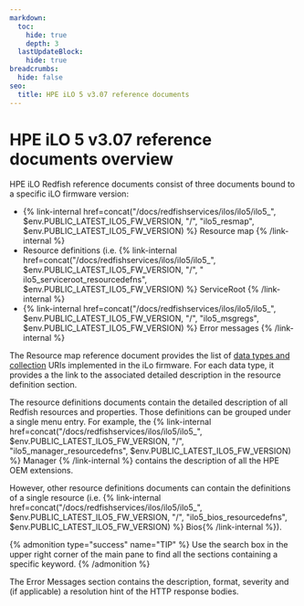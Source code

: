 ```yaml
---
markdown:
  toc:
    hide: true
    depth: 3
  lastUpdateBlock:
    hide: true
breadcrumbs:
  hide: false
seo:
  title: HPE iLO 5 v3.07 reference documents
---
```


# HPE iLO 5 v3.07 reference documents overview

HPE iLO Redfish reference documents consist of three documents bound to a specific iLO firmware version:

- {% link-internal href=concat("/docs/redfishservices/ilos/ilo5/ilo5_", $env.PUBLIC_LATEST_ILO5_FW_VERSION, "/", "ilo5_resmap", $env.PUBLIC_LATEST_ILO5_FW_VERSION) %} Resource map {% /link-internal %}
- Resource definitions (i.e.
{% link-internal href=concat("/docs/redfishservices/ilos/ilo5/ilo5_", $env.PUBLIC_LATEST_ILO5_FW_VERSION, "/", " ilo5_serviceroot_resourcedefns", $env.PUBLIC_LATEST_ILO5_FW_VERSION) %} ServiceRoot {% /link-internal %}
- {% link-internal href=concat("/docs/redfishservices/ilos/ilo5/ilo5_", $env.PUBLIC_LATEST_ILO5_FW_VERSION, "/", "ilo5_msgregs", $env.PUBLIC_LATEST_ILO5_FW_VERSION) %} Error messages {% /link-internal %}

The Resource map reference document provides the list of [data types and collection](/docs/concepts/datatypesandcollections/) URIs implemented in the iLo firmware. For each data type, it provides a the link to the associated detailed description in the resource definition section.

The resource definitions documents contain the detailed description of all Redfish resources and properties. Those definitions can be grouped under a single menu entry. For example, the
{% link-internal href=concat("/docs/redfishservices/ilos/ilo5/ilo5_", $env.PUBLIC_LATEST_ILO5_FW_VERSION, "/", "ilo5_manager_resourcedefns", $env.PUBLIC_LATEST_ILO5_FW_VERSION) %} Manager {% /link-internal %}
contains the description of all the HPE OEM extensions.

However, other resource definitions documents can contain the definitions of a single resource (i.e.
{% link-internal href=concat("/docs/redfishservices/ilos/ilo5/ilo5_", $env.PUBLIC_LATEST_ILO5_FW_VERSION, "/",  "ilo5_bios_resourcedefns", $env.PUBLIC_LATEST_ILO5_FW_VERSION) %} Bios{% /link-internal %}).

{% admonition type="success" name="TIP" %}
Use the search box in the upper right corner of the main pane to find all the sections containing a specific keyword.
{% /admonition %}

The Error Messages section contains the description, format, severity and (if applicable) a resolution hint of the HTTP response bodies.
